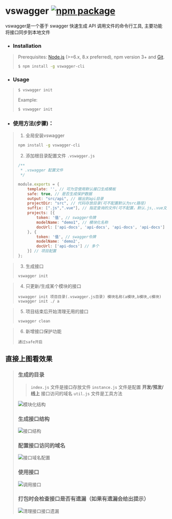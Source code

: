 # vswagger [![npm package](https://img.shields.io/npm/v/vue-cli.svg)](https://www.npmjs.com/package/vswagger-cli)
vswagger是一个基于 swagger 快速生成 API 调用文件的命令行工具, 主要功能将接口同步到本地文件

* ### Installation
> Prerequisites: [Node.js](https://nodejs.org/en/) (>=6.x, 8.x preferred), npm version 3+ and [Git](https://git-scm.com/).
>
> ``` bash
> $ npm install -g vswagger-cli
> ```

* ### Usage

> ``` bash
> $ vswagger init
> ```
>
> Example:
>
> ``` bash
> $ vswagger init
> ```

* ### 使用方法(步骤)：
> 1. 全局安装vswagger
> ```bash
> npm install -g vswagger-cli
> ```
>
> 2. 添加根目录配置文件 `.vswagger.js`
>
>
> ```javascript
> /**
>  * .vswagger 配置文件
>  */
>
> module.exports = {
>     template: '', // 可为空使用默认接口生成模板
>     safe: true, // 是否生成保护数据
>     output: "src/api", // 输出到api目录
>     projectDir: "src", // 代码存放目录(可不配置默认为src路径)
>     suffix: [".js",".vue"], // 指定查询的文件(可不配置，默认.js,.vue文件)
>     projects: [{
>         token: '值', // swagger令牌
>         modelName: "demo1", // 模块化名称
>         docUrl: ['api-docs', 'api-docs', 'api-docs', 'api-docs']  // swagger base-url
>     }, {
>         token: '值', // swagger令牌
>         modelName: 'demo2',
>         docUrl: ['api-docs'] // 多个
>     }] // 项目配置
> };
> ```


> 3. 生成接口
> ```
> vswagger init
> ```

> 4. 只更新/生成某个模块的接口
> ```
> vswagger init 项目目录(.vswagger.js目录) 模块名称(a模块,b模块,c模块)
> vswagger init ./ a
> ```

> 5. 项目结束后开始清理无用的接口
> ```
> vswagger clean
> ```

> 6. 新增接口保护功能
> ```
> 通过safe开启
> ```

## 直接上图看效果
>
> ### 生成的目录
>
>>  `index.js` 文件是接口存放文件
>>  `instance.js` 文件是配置 **开发/预发/线上** 接口访问的域名
>>  `util.js` 文件是工具方法
>
>![ 模块化结构](https://sfault-image.b0.upaiyun.com/127/639/127639242-5a712cbb821e9_articlex)
>
> ### 生成接口结构
>
>![ 接口结构](https://sfault-image.b0.upaiyun.com/841/758/841758257-5a712ead160f2_articlex)
>
> ### 配置接口访问的域名
>
> ![接口域名配置](https://sfault-image.b0.upaiyun.com/425/228/4252281888-5a7145bd6aebb_articlex)
>
> ### 使用接口
>
> ![调用接口](https://sfault-image.b0.upaiyun.com/315/393/3153930385-5a71310b6567d_articlex)
>
> ### 打包时会检查接口是否有遗漏（如果有遗漏会给出提示）
>
>![ 清理接口接口遗漏](https://sfault-image.b0.upaiyun.com/429/204/4292043823-5a7132688f6f1_articlex)

